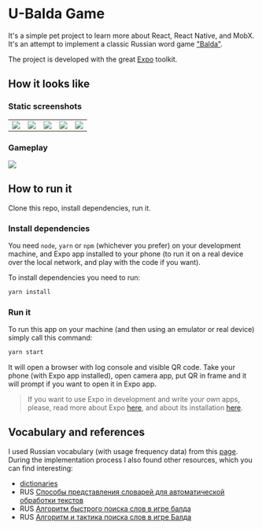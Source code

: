 # U-Balda Game

It's a simple pet project to learn more about React, React Native, and MobX. It's an attempt to implement a classic Russian word game ["Balda"](https://ru.wikipedia.org/wiki/%D0%91%D0%B0%D0%BB%D0%B4%D0%B0_(%D0%B8%D0%B3%D1%80%D0%B0)).

The project is developed with the great [Expo](https://expo.io/) toolkit.

## How it looks like

### Static screenshots

<table>
  <tr>
    <td><img src="https://user-images.githubusercontent.com/113878/54531750-81557580-499f-11e9-86a4-cd9bc46d121d.png"/></td>
    <td><img src="https://user-images.githubusercontent.com/113878/54531751-81557580-499f-11e9-9f1b-2126e649d2c7.png"/></td>
    <td><img src="https://user-images.githubusercontent.com/113878/54531752-81557580-499f-11e9-9c34-a02f1b44eefa.png"/></td>
    <td><img src="https://user-images.githubusercontent.com/113878/54531753-81557580-499f-11e9-99e0-ee5ff7f7acba.png"/></td>
    <td><img src="https://user-images.githubusercontent.com/113878/54531754-81ee0c00-499f-11e9-9e50-dc710dc5868e.png"/></td>
  </tr>
</table>

### Gameplay

<img src="https://user-images.githubusercontent.com/113878/54594028-355f0b00-4a49-11e9-8fbb-63a08bd37ca0.gif"/>

## How to run it

Clone this repo, install dependencies, run it.

### Install dependencies

You need `node`, `yarn` or `npm` (whichever you prefer) on your development machine, and Expo app installed to your phone (to run it on a real device over the local network, and play with the code if you want).

To install dependencies you need to run:

```bash
yarn install
```

### Run it

To run this app on your machine (and then using an emulator or real device) simply call this command:

```bash
yarn start
```

It will open a browser with log console and visible QR code. Take your phone (with Expo app installed), open camera app, put QR in frame and it will prompt if you want to open it in Expo app.

> If you want to use Expo in development and write your own apps, please, read more about Expo [here](https://expo.io/learn), and about its installation [here](https://docs.expo.io/versions/latest/introduction/installation/).

## Vocabulary and references

I used Russian vocabulary (with usage frequency data) from this [page](http://dict.ruslang.ru/freq.php). During the implementation process I also found other resources, which you can find interesting:

- [dictionaries](http://www.speakrus.ru/dict/)
- RUS [Способы представления словарей для автоматической обработки текстов](https://habr.com/ru/post/190694/)
- RUS [Алгоритм быстрого поиска слов в игре балда](https://habr.com/ru/post/207734/)
- RUS [Алгоритм и тактика поиска слов в игре Балда](https://habr.com/ru/post/211618/)
